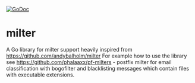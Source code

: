 [![GoDoc](https://godoc.org/github.com/phalaaxx/milter?status.svg)](https://godoc.org/github.com/phalaaxx/milter)

# milter
A Go library for milter support heavily inspired from https://github.com/andybalholm/milter
For example how to use the library see https://github.com/phalaaxx/pf-milters - postfix milter for email classification with bogofilter and blacklisting messages which contain files with executable extensions.
